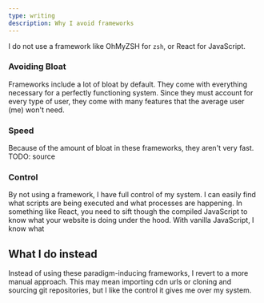 ```yaml
---
type: writing
description: Why I avoid frameworks
---
```

I do not use a framework like OhMyZSH for `zsh`, or React for JavaScript.

### Avoiding Bloat
Frameworks include a lot of bloat by default.
They come with everything necessary for a perfectly functioning system.
Since they must account for every type of user, they come with many features that the average user (me) won't need.

### Speed
Because of the amount of bloat in these frameworks, they aren't very fast.
TODO: source

### Control
By not using a framework, I have full control of my system. I can easily find what scripts are being executed and what processes are happening. In something like React, you need to sift though the compiled JavaScript to know what your website is doing under the hood. With vanilla JavaScript, I know what 

## What I do instead
Instead of using these paradigm-inducing frameworks, I revert to a more manual approach.
This may mean importing cdn urls or cloning and sourcing git repositories, but I like the control it gives me over my system.